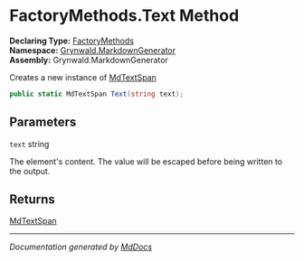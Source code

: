 ﻿<!--  
  <auto-generated>   
    The contents of this file were generated by a tool.  
    Changes to this file may be list if the file is regenerated  
  </auto-generated>   
-->

# FactoryMethods.Text Method

**Declaring Type:** [FactoryMethods](../index.md)  
**Namespace:** [Grynwald.MarkdownGenerator](../../index.md)  
**Assembly:** Grynwald.MarkdownGenerator

Creates a new instance of [MdTextSpan](../../MdTextSpan/index.md)

```csharp
public static MdTextSpan Text(string text);
```

## Parameters

`text`  string

The element's content. The value will be escaped before being written to the output.

## Returns

[MdTextSpan](../../MdTextSpan/index.md)

___

*Documentation generated by [MdDocs](https://github.com/ap0llo/mddocs)*
